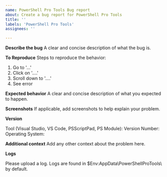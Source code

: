 ```yaml
---
name: PowerShell Pro Tools Bug report
about: Create a bug report for PowerShell Pro Tools
title: ''
labels: 'PowerShell Pro Tools'
assignees: ''

---
```


**Describe the bug**
A clear and concise description of what the bug is.

**To Reproduce**
Steps to reproduce the behavior:
1. Go to '...'
2. Click on '....'
3. Scroll down to '....'
4. See error

**Expected behavior**
A clear and concise description of what you expected to happen.

**Screenshots**
If applicable, add screenshots to help explain your problem.

**Version**

Tool (Visual Studio, VS Code, PSScriptPad, PS Module): 
Version Number:
Operating System: 

**Additional context**
Add any other context about the problem here.

**Logs** 

Please upload a log. Logs are found in $Env:AppData\PowerShellProTools\ by default.

